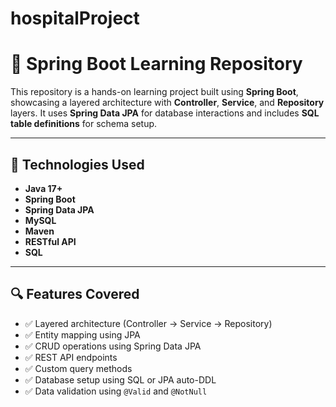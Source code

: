 ﻿# hospitalProject
# 🌱 Spring Boot Learning Repository

This repository is a hands-on learning project built using **Spring Boot**, showcasing a layered architecture with **Controller**, **Service**, and **Repository** layers. It uses **Spring Data JPA** for database interactions and includes **SQL table definitions** for schema setup.

---

## 🚀 Technologies Used

- **Java 17+**
- **Spring Boot**
- **Spring Data JPA**
- **MySQL** 
- **Maven**
- **RESTful API**
- **SQL**

---

## 🔍 Features Covered

- ✅ Layered architecture (Controller → Service → Repository)
- ✅ Entity mapping using JPA
- ✅ CRUD operations using Spring Data JPA
- ✅ REST API endpoints
- ✅ Custom query methods
- ✅ Database setup using SQL or JPA auto-DDL
- ✅ Data validation using `@Valid` and `@NotNull`
